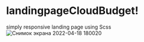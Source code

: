 # landingpageCloudBudget!
simply responsive landing page using Scss
![Снимок экрана 2022-04-18 180020](https://user-images.githubusercontent.com/102663657/163817324-93df35a2-5f5b-424f-99ce-500ec2a87f46.png)
